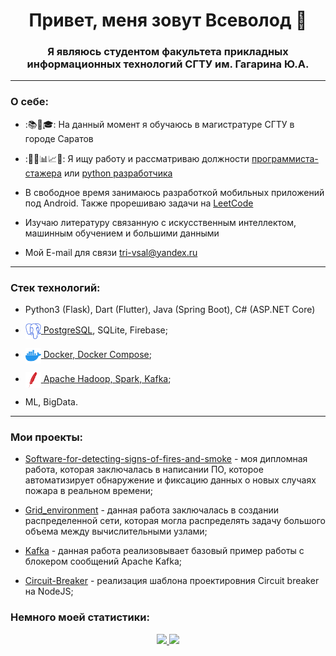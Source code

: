 <h1 align="center">Привет, меня зовут Всеволод 👋</h1>
<h3 align="center">Я являюсь студентом факультета прикладных информационных технологий СГТУ им. Гагарина Ю.А.</h3>

<!--
![Dev.to blog](https://github.com/TVsevolodA/TVsevolodA/blob/main/postgresql-color.svg)
<a><img width=25 height=25 align=center src="https://github.com/TVsevolodA/TVsevolodA/blob/main/postgresql-color.svg" />PostgreSQL</a>
-->

---

<h3>О себе:</h3>

- :📚📝🎓: На данный момент я обучаюсь в магистратуре СГТУ в городе Саратов
- :👨‍💼📊📈📁: Я ищу работу и рассматриваю должности
[программиста-стажера](https://saratov.hh.ru/resume/bc0bd5ecff0db4b8600039ed1f444566644930) или
[python разработчика](https://saratov.hh.ru/resume/6ea57e36ff0db5a9a30039ed1f794f464e7037)

- В свободное время занимаюсь разработкой мобильных приложений под Android. Также прорешиваю задачи на
[LeetCode](https://leetcode.com/)
- Изучаю литературу связанную с искусственным интеллектом, машинным обучением и большими данными
- Мой E-mail для связи tri-vsal@yandex.ru

---

<h3>Cтек технологий:</h3>
<ul>
 <li>Python3 (Flask), Dart (Flutter), Java (Spring Boot), C# (ASP.NET Core)</li>
 <li>
    
   [<img width=25 height=25 align=center src="https://github.com/TVsevolodA/TVsevolodA/blob/main/postgresql-color.svg"/>&nbsp;<span align=center>PostgreSQL</span>](https://postgrespro.ru/), SQLite, Firebase;
 </li>
 <li>

   [<img width=25 height=25 align=center src="https://github.com/TVsevolodA/TVsevolodA/blob/main/docker-color.svg"/>&nbsp;<span align=center>Docker, Docker Compose</span>](https://www.docker.com/);
 </li>
  <li>

   [<img width=25 height=25 align=center src="https://github.com/TVsevolodA/TVsevolodA/blob/main/apache-color.svg"/>&nbsp;<span align=center>Apache Hadoop, Spark, Kafka</span>](https://www.apache.org/);
 </li>
 <li><span align=center>ML, BigData.</span></li>
</ul>

---

<h3>Мои проекты:</h3>
<ul>
 <li>
    
   [Software-for-detecting-signs-of-fires-and-smoke](https://github.com/TVsevolodA/Software-for-detecting-signs-of-fires-and-smoke) - моя дипломная работа, которая заключалась в написании ПО, которое автоматизирует обнаружение и фиксацию данных о новых случаях пожара в реальном времени;
 </li>
 <li>
    
   [Grid_environment](https://github.com/TVsevolodA/Grid_environment) - данная работа заключалась в создании распределенной сети, которая могла распределять задачу большого объема между вычислительными узлами;
 </li>
 <li>
   
   [Kafka](https://github.com/TVsevolodA/Kafka) - данная работа реализовывает базовый пример работы с блокером сообщений Apache Kafka;
 </li>
 <li>
    
   [Circuit-Breaker](https://github.com/TVsevolodA/Circuit-Breaker) - реализация шаблона проектировния Circuit breaker на NodeJS;
 </li>
</ul>

<!-- Блок статистики -->
<h3>Немного моей статистики:</h3>
<p align='center'>
   <a href="https://github-readme-stats.vercel.app/api?username=TVsevolodA&show_icons=true&count_private=true">
      <img height=150 src="https://github-readme-stats.vercel.app/api?username=TVsevolodA&show_icons=true&count_private=true"/>
   </a>
   <a href="https://github.com/TVsevolodA/github-readme-stats">
      <img height=150 src="https://github-readme-stats.vercel.app/api/top-langs/?username=TVsevolodA&layout=compact"/>
   </a>
</p>




<!--
**TVsevolodA/TVsevolodA** is a ✨ _special_ ✨ repository because its `README.md` (this file) appears on your GitHub profile.

Here are some ideas to get you started:

- 🔭 I’m currently working on ...
- 🌱 I’m currently learning ...
- 👯 I’m looking to collaborate on ...
- 🤔 I’m looking for help with ...
- 💬 Ask me about ...
- 📫 How to reach me: ...
- 😄 Pronouns: ...
- ⚡ Fun fact: ...
-->
